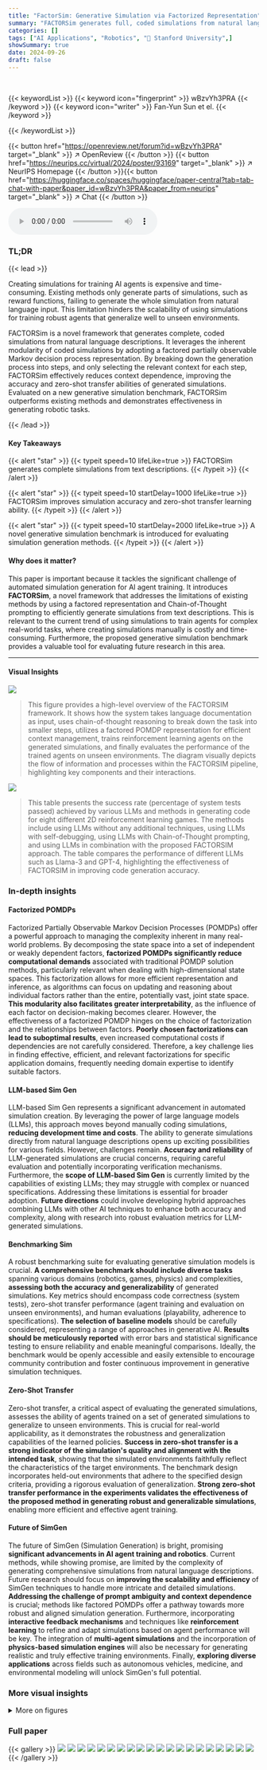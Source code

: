 ```yaml
---
title: "FactorSim: Generative Simulation via Factorized Representation"
summary: "FACTORSim generates full, coded simulations from natural language descriptions, outperforming existing methods in accuracy and zero-shot transfer learning by using a factored POMDP representation."
categories: []
tags: ["AI Applications", "Robotics", "🏢 Stanford University",]
showSummary: true
date: 2024-09-26
draft: false
---
```


<br>

{{< keywordList >}}
{{< keyword icon="fingerprint" >}} wBzvYh3PRA {{< /keyword >}}
{{< keyword icon="writer" >}} Fan-Yun Sun et el. {{< /keyword >}}
 
{{< /keywordList >}}

{{< button href="https://openreview.net/forum?id=wBzvYh3PRA" target="_blank" >}}
↗ OpenReview
{{< /button >}}
{{< button href="https://neurips.cc/virtual/2024/poster/93169" target="_blank" >}}
↗ NeurIPS Homepage
{{< /button >}}{{< button href="https://huggingface.co/spaces/huggingface/paper-central?tab=tab-chat-with-paper&paper_id=wBzvYh3PRA&paper_from=neurips" target="_blank" >}}
↗ Chat
{{< /button >}}



<audio controls>
    <source src="https://ai-paper-reviewer.com/wBzvYh3PRA/podcast.wav" type="audio/wav">
    Your browser does not support the audio element.
</audio>


### TL;DR


{{< lead >}}

Creating simulations for training AI agents is expensive and time-consuming. Existing methods only generate parts of simulations, such as reward functions, failing to generate the whole simulation from natural language input. This limitation hinders the scalability of using simulations for training robust agents that generalize well to unseen environments. 

FACTORSim is a novel framework that generates complete, coded simulations from natural language descriptions. It leverages the inherent modularity of coded simulations by adopting a factored partially observable Markov decision process representation. By breaking down the generation process into steps, and only selecting the relevant context for each step, FACTORSim effectively reduces context dependence, improving the accuracy and zero-shot transfer abilities of generated simulations.  Evaluated on a new generative simulation benchmark, FACTORSim outperforms existing methods and demonstrates effectiveness in generating robotic tasks.

{{< /lead >}}


#### Key Takeaways

{{< alert "star" >}}
{{< typeit speed=10 lifeLike=true >}} FACTORSim generates complete simulations from text descriptions. {{< /typeit >}}
{{< /alert >}}

{{< alert "star" >}}
{{< typeit speed=10 startDelay=1000 lifeLike=true >}} FACTORSim improves simulation accuracy and zero-shot transfer learning ability. {{< /typeit >}}
{{< /alert >}}

{{< alert "star" >}}
{{< typeit speed=10 startDelay=2000 lifeLike=true >}} A novel generative simulation benchmark is introduced for evaluating simulation generation methods. {{< /typeit >}}
{{< /alert >}}

#### Why does it matter?
This paper is important because it tackles the significant challenge of automated simulation generation for AI agent training.  It introduces **FACTORSim**, a novel framework that addresses the limitations of existing methods by using a factored representation and Chain-of-Thought prompting to efficiently generate simulations from text descriptions. This is relevant to the current trend of using simulations to train agents for complex real-world tasks, where creating simulations manually is costly and time-consuming.  Furthermore, the proposed generative simulation benchmark provides a valuable tool for evaluating future research in this area.

------
#### Visual Insights



![](https://ai-paper-reviewer.com/wBzvYh3PRA/figures_0_1.jpg)

> This figure provides a high-level overview of the FACTORSIM framework. It shows how the system takes language documentation as input, uses chain-of-thought reasoning to break down the task into smaller steps, utilizes a factored POMDP representation for efficient context management, trains reinforcement learning agents on the generated simulations, and finally evaluates the performance of the trained agents on unseen environments.  The diagram visually depicts the flow of information and processes within the FACTORSIM pipeline, highlighting key components and their interactions.





![](https://ai-paper-reviewer.com/wBzvYh3PRA/tables_6_1.jpg)

> This table presents the success rate (percentage of system tests passed) achieved by various LLMs and methods in generating code for eight different 2D reinforcement learning games. The methods include using LLMs without any additional techniques, using LLMs with self-debugging, using LLMs with Chain-of-Thought prompting, and using LLMs in combination with the proposed FACTORSIM approach.  The table compares the performance of different LLMs such as Llama-3 and GPT-4, highlighting the effectiveness of FACTORSIM in improving code generation accuracy.





### In-depth insights


#### Factorized POMDPs
Factorized Partially Observable Markov Decision Processes (POMDPs) offer a powerful approach to managing the complexity inherent in many real-world problems.  By decomposing the state space into a set of independent or weakly dependent factors, **factorized POMDPs significantly reduce computational demands** associated with traditional POMDP solution methods, particularly relevant when dealing with high-dimensional state spaces.  This factorization allows for more efficient representation and inference, as algorithms can focus on updating and reasoning about individual factors rather than the entire, potentially vast, joint state space. **This modularity also facilitates greater interpretability**, as the influence of each factor on decision-making becomes clearer.  However, the effectiveness of a factorized POMDP hinges on the choice of factorization and the relationships between factors. **Poorly chosen factorizations can lead to suboptimal results**, even increased computational costs if dependencies are not carefully considered.  Therefore, a key challenge lies in finding effective, efficient, and relevant factorizations for specific application domains, frequently needing domain expertise to identify suitable factors.

#### LLM-based Sim Gen
LLM-based Sim Gen represents a significant advancement in automated simulation creation.  By leveraging the power of large language models (LLMs), this approach moves beyond manually coding simulations, **reducing development time and costs**.  The ability to generate simulations directly from natural language descriptions opens up exciting possibilities for various fields. However, challenges remain.  **Accuracy and reliability** of LLM-generated simulations are crucial concerns, requiring careful evaluation and potentially incorporating verification mechanisms.  Furthermore, the **scope of LLM-based Sim Gen** is currently limited by the capabilities of existing LLMs; they may struggle with complex or nuanced specifications. Addressing these limitations is essential for broader adoption.  **Future directions** could involve developing hybrid approaches combining LLMs with other AI techniques to enhance both accuracy and complexity, along with research into robust evaluation metrics for LLM-generated simulations.

#### Benchmarking Sim
A robust benchmarking suite for evaluating generative simulation models is crucial.  **A comprehensive benchmark should include diverse tasks** spanning various domains (robotics, games, physics) and complexities, **assessing both the accuracy and generalizability** of generated simulations.  Key metrics should encompass code correctness (system tests), zero-shot transfer performance (agent training and evaluation on unseen environments), and human evaluations (playability, adherence to specifications).  **The selection of baseline models** should be carefully considered, representing a range of approaches in generative AI.  **Results should be meticulously reported** with error bars and statistical significance testing to ensure reliability and enable meaningful comparisons.  Ideally, the benchmark would be openly accessible and easily extensible to encourage community contribution and foster continuous improvement in generative simulation techniques.

#### Zero-Shot Transfer
Zero-shot transfer, a critical aspect of evaluating the generated simulations, assesses the ability of agents trained on a set of generated simulations to generalize to unseen environments.  This is crucial for real-world applicability, as it demonstrates the robustness and generalization capabilities of the learned policies. **Success in zero-shot transfer is a strong indicator of the simulation's quality and alignment with the intended task**, showing that the simulated environments faithfully reflect the characteristics of the target environments. The benchmark design incorporates held-out environments that adhere to the specified design criteria, providing a rigorous evaluation of generalization. **Strong zero-shot transfer performance in the experiments validates the effectiveness of the proposed method in generating robust and generalizable simulations**, enabling more efficient and effective agent training.

#### Future of SimGen
The future of SimGen (Simulation Generation) is bright, promising **significant advancements in AI agent training and robotics**.  Current methods, while showing promise, are limited by the complexity of generating comprehensive simulations from natural language descriptions. Future research should focus on **improving the scalability and efficiency** of SimGen techniques to handle more intricate and detailed simulations.  **Addressing the challenge of prompt ambiguity and context dependence** is crucial; methods like factored POMDPs offer a pathway towards more robust and aligned simulation generation.  Furthermore, incorporating **interactive feedback mechanisms** and techniques like **reinforcement learning** to refine and adapt simulations based on agent performance will be key. The integration of **multi-agent simulations** and the incorporation of **physics-based simulation engines** will also be necessary for generating realistic and truly effective training environments.  Finally, **exploring diverse applications** across fields such as autonomous vehicles, medicine, and environmental modeling will unlock SimGen's full potential.


### More visual insights

<details>
<summary>More on figures
</summary>


![](https://ai-paper-reviewer.com/wBzvYh3PRA/figures_1_1.jpg)

> This figure illustrates the overall process of FACTORSIM.  It starts with language documentation as input, which is processed using Chain-of-Thought reasoning to break down the task into smaller, manageable steps.  Each step involves selecting relevant context from a factored Partially Observable Markov Decision Process (POMDP) representation, simplifying the generation process. FACTORSIM then uses this information to generate code for the simulation.  The generated simulations are then used to train reinforcement learning (RL) agents, which are subsequently tested on unseen environments to evaluate the zero-shot transfer capabilities of the generated simulations.


![](https://ai-paper-reviewer.com/wBzvYh3PRA/figures_3_1.jpg)

> This figure illustrates the overall process of FACTORSIM. It starts with language documentation as input, uses Chain-of-Thought reasoning to break down the task into smaller steps.  A factored POMDP representation is used to manage the complexity of context selection during simulation generation.  The generated simulation code is then used to train reinforcement learning agents. Finally, the trained policy is evaluated on unseen environments to assess the generalization ability of the generated simulations.


![](https://ai-paper-reviewer.com/wBzvYh3PRA/figures_4_1.jpg)

> This figure illustrates how the five main prompts in the FACTORSIM framework correspond to the steps of Algorithm 1.  It demonstrates the process of decomposing a complex task into smaller, manageable modules. The figure shows how relevant states and functions are identified and utilized in each step to generate new code based on the factored POMDP representation.  It highlights the iterative nature of the process and how the selection of context from the current codebase helps reduce the complexity for the LLM at each step.  Specifically, it showcases how the 'red_puck_respawn' function, identified in Prompt 2 as modifying the relevant 'red_puck_position' state variable, is reused as part of the context for Prompts 3, 4, and 5, to efficiently update the code.


![](https://ai-paper-reviewer.com/wBzvYh3PRA/figures_7_1.jpg)

> This figure presents a comparison of different methods using GPT-4 for generating reinforcement learning games.  It shows the relationship between the percentage of successfully passed system tests (a measure of code correctness) and the number of tokens used by each method.  The methods compared include vanilla GPT-4, GPT-4 with self-debugging, GPT-4 with Chain-of-Thought and self-debugging, and GPT-4 with FactorSim.  Ellipses represent 90% confidence intervals, indicating the variability of performance across different games.  The results show FactorSim's superior performance and efficiency in generating correct code compared to other baselines.


![](https://ai-paper-reviewer.com/wBzvYh3PRA/figures_8_1.jpg)

> This figure displays the results of a zero-shot transfer experiment.  Three different methods of generating simulations (GPT-4 with self-debugging, GPT-4 CoT with self-debugging, and GPT-4 with FactorSim) were used to train reinforcement learning agents. The agents were then tested on unseen environments from the original RL benchmark (PyGame Learning Environment). The normalized reward is plotted for each game in the benchmark, with error bars indicating the variability of performance.  The figure shows that FactorSim significantly outperforms the baseline methods in the zero-shot transfer setting, indicating the generated simulations better generalize to unseen environments.


![](https://ai-paper-reviewer.com/wBzvYh3PRA/figures_8_2.jpg)

> This figure provides a visual representation of the robotics task generation experimental setting. The left side illustrates the process, which involves taking a task description as input, verifying syntax and runtime feasibility, checking for task completion using an oracle agent, and finally, conducting a human verification to ensure that the generated demonstration aligns with the original prompt.  The right side showcases examples of tasks successfully generated by the FACTORSIM model, tasks that other baseline methods were unable to generate successfully, highlighting the advanced capabilities of the proposed model.


![](https://ai-paper-reviewer.com/wBzvYh3PRA/figures_8_3.jpg)

> This figure compares the performance (percentage of system tests passed) and token usage of different methods for generating 2D RL games using the GPT-4 language model.  The methods compared include the vanilla GPT-4 approach, GPT-4 with self-debugging, GPT-4 with Chain-of-Thought reasoning and self-debugging, and GPT-4 combined with the FACTORSIM framework.  The ellipses represent 90% confidence intervals for each method's performance across all eight games in the benchmark.


![](https://ai-paper-reviewer.com/wBzvYh3PRA/figures_9_1.jpg)

> This figure compares the performance (percentage of system tests passed) and token usage of different GPT-4 based methods for generating 2D reinforcement learning games.  The methods include the vanilla approach (no decomposition), self-debugging, Chain-of-Thought reasoning with self-debugging, and FactorSim.  The ellipses represent 90% confidence intervals, showing the variability in performance and token usage across different games. The figure highlights that FactorSim achieves the best balance between high accuracy and moderate token usage.


![](https://ai-paper-reviewer.com/wBzvYh3PRA/figures_9_2.jpg)

> The figure showcases the experimental setup for robotics task generation using the proposed FACTORSIM method.  The left side provides a flowchart illustrating the process: a task is specified in natural language, decomposed into subtasks, and each subtask is generated into code using FACTORISM. The code undergoes syntax correctness and runtime verification checks before being used to train a robot to complete the task. The right side presents examples of successful task generations using FACTORSIM, demonstrating tasks that other baseline methods failed to produce correctly.


![](https://ai-paper-reviewer.com/wBzvYh3PRA/figures_27_1.jpg)

> This figure shows the performance (percentage of system tests passed) and token usage of different methods for generating 2D RL games using the GPT-4 language model.  It compares the vanilla approach (no additional techniques), self-debugging, Chain-of-Thought with self-debugging, and FactorSim.  The ellipses represent the 90% confidence intervals, indicating the variability of the results across the eight different RL games. FactorSim demonstrates the best balance of high performance and relatively low token usage, highlighting its efficiency.


![](https://ai-paper-reviewer.com/wBzvYh3PRA/figures_27_2.jpg)

> This figure compares the performance (percentage of system tests passed) and token usage of different GPT-4 based methods for generating 2D reinforcement learning games.  The methods include the vanilla method (no special techniques), self-debugging, Chain-of-Thought reasoning with self-debugging, and FactorSim.  The ellipses represent 90% confidence intervals, showing the variability in performance and token usage across the eight games tested. The results indicate that FACTORSim achieves the best balance of high accuracy and relatively low token usage.


![](https://ai-paper-reviewer.com/wBzvYh3PRA/figures_27_3.jpg)

> This figure compares the performance (percentage of passed system tests) and token usage of different methods for generating 2D RL games using the GPT-4 language model.  The methods include a vanilla approach, self-debugging, Chain-of-Thought reasoning with self-debugging, and the proposed FACTORSIM approach.  The ellipses represent 90% confidence intervals, showing the variability in performance and token usage across different games. FACTORSIM is shown to achieve high accuracy with modest token usage, indicating its efficiency in generating simulations.


![](https://ai-paper-reviewer.com/wBzvYh3PRA/figures_27_4.jpg)

> This figure compares the performance (percentage of passed system tests) and token usage of various methods using GPT-4 for generating 2D RL games.  The vanilla method uses the fewest tokens but achieves moderate accuracy. Combining Chain-of-Thought (CoT) reasoning with self-debugging results in the highest token usage but only marginally improves accuracy.  FACTORSIM achieves the highest accuracy with modest token usage, suggesting that task decomposition reduces the need for extensive debugging.


![](https://ai-paper-reviewer.com/wBzvYh3PRA/figures_27_5.jpg)

> This figure compares the performance (percentage of passed system tests) and token usage of different methods for generating 2D RL games using GPT-4.  It shows that while the vanilla method uses the fewest tokens, it has lower accuracy.  Combining Chain-of-Thought (CoT) reasoning with self-debugging results in the highest token usage, but only marginally improves accuracy.  In contrast, FACTORSIM achieves the highest accuracy with modest token usage, suggesting that decomposition of tasks reduces the need for extensive iterative debugging.


![](https://ai-paper-reviewer.com/wBzvYh3PRA/figures_27_6.jpg)

> This figure shows the performance (percentage of system tests passed) and token usage of different methods for generating 2D RL games using GPT-4.  It compares the vanilla GPT-4 approach, GPT-4 with self-debugging, GPT-4 with Chain-of-Thought (CoT) and self-debugging, and GPT-4 with the proposed FACTORSIM method.  The ellipses represent 90% confidence intervals, indicating the variability of the results across different games.  FACTORSIM demonstrates a good balance between high accuracy and low token usage, suggesting its efficiency in generating simulation code.


![](https://ai-paper-reviewer.com/wBzvYh3PRA/figures_27_7.jpg)

> This figure compares the performance (in terms of percentage of passed system tests) and token usage of different methods for generating 2D RL games using the GPT-4 language model.  The methods compared include the vanilla approach (no decomposition), self-debugging, Chain-of-Thought (CoT) with self-debugging, and FactorSim.  Ellipses around each data point represent the 90% confidence intervals, showing the variability in performance across different games for each method.  It demonstrates FactorSim's superior performance with modest token usage compared to other methods.


![](https://ai-paper-reviewer.com/wBzvYh3PRA/figures_27_8.jpg)

> This figure compares the performance (percentage of passed system tests) and token usage of different methods for generating 2D RL games using GPT-4.  It shows that while the vanilla method uses the fewest tokens, it has lower accuracy.  Combining Chain-of-Thought (CoT) reasoning with self-debugging increases both token usage and accuracy, but FACTORSIM achieves the best balance of high accuracy and relatively low token usage.  The ellipses represent 90% confidence intervals, averaged across all eight games in the benchmark.


![](https://ai-paper-reviewer.com/wBzvYh3PRA/figures_27_9.jpg)

> This figure compares the performance (percentage of system tests passed) and token usage of various GPT-4-based methods for generating 2D reinforcement learning games.  It shows that FACTORSIM achieves high accuracy with relatively low token usage compared to other methods, including those using Chain-of-Thought reasoning and self-debugging. The ellipses represent 90% confidence intervals, indicating the variability in performance and token usage across the different games.


![](https://ai-paper-reviewer.com/wBzvYh3PRA/figures_27_10.jpg)

> This figure compares the performance (percentage of passed system tests) and token usage of different methods for generating 2D RL games using GPT-4.  It shows that while the vanilla method uses the fewest tokens, it achieves lower accuracy.  Combining Chain-of-Thought (CoT) reasoning with self-debugging results in the highest token usage but only marginally improves accuracy.  FACTORSIM achieves the highest accuracy with modest token usage, suggesting that its decomposition of tasks reduces the need for extensive iterative debugging.


![](https://ai-paper-reviewer.com/wBzvYh3PRA/figures_28_1.jpg)

> The figure shows a screenshot of the user interface used in the human study. The interface allows users to select a game, generate a game using the FACTORSIM model, and replay the game. The generated game is displayed in a separate window, showing the game's score and the current state of the game. The prompt used to generate the game is displayed above the game window.


</details>






### Full paper

{{< gallery >}}
<img src="https://ai-paper-reviewer.com/wBzvYh3PRA/1.png" class="grid-w50 md:grid-w33 xl:grid-w25" />
<img src="https://ai-paper-reviewer.com/wBzvYh3PRA/2.png" class="grid-w50 md:grid-w33 xl:grid-w25" />
<img src="https://ai-paper-reviewer.com/wBzvYh3PRA/3.png" class="grid-w50 md:grid-w33 xl:grid-w25" />
<img src="https://ai-paper-reviewer.com/wBzvYh3PRA/4.png" class="grid-w50 md:grid-w33 xl:grid-w25" />
<img src="https://ai-paper-reviewer.com/wBzvYh3PRA/5.png" class="grid-w50 md:grid-w33 xl:grid-w25" />
<img src="https://ai-paper-reviewer.com/wBzvYh3PRA/6.png" class="grid-w50 md:grid-w33 xl:grid-w25" />
<img src="https://ai-paper-reviewer.com/wBzvYh3PRA/7.png" class="grid-w50 md:grid-w33 xl:grid-w25" />
<img src="https://ai-paper-reviewer.com/wBzvYh3PRA/8.png" class="grid-w50 md:grid-w33 xl:grid-w25" />
<img src="https://ai-paper-reviewer.com/wBzvYh3PRA/9.png" class="grid-w50 md:grid-w33 xl:grid-w25" />
<img src="https://ai-paper-reviewer.com/wBzvYh3PRA/10.png" class="grid-w50 md:grid-w33 xl:grid-w25" />
<img src="https://ai-paper-reviewer.com/wBzvYh3PRA/11.png" class="grid-w50 md:grid-w33 xl:grid-w25" />
<img src="https://ai-paper-reviewer.com/wBzvYh3PRA/12.png" class="grid-w50 md:grid-w33 xl:grid-w25" />
<img src="https://ai-paper-reviewer.com/wBzvYh3PRA/13.png" class="grid-w50 md:grid-w33 xl:grid-w25" />
<img src="https://ai-paper-reviewer.com/wBzvYh3PRA/14.png" class="grid-w50 md:grid-w33 xl:grid-w25" />
<img src="https://ai-paper-reviewer.com/wBzvYh3PRA/15.png" class="grid-w50 md:grid-w33 xl:grid-w25" />
<img src="https://ai-paper-reviewer.com/wBzvYh3PRA/16.png" class="grid-w50 md:grid-w33 xl:grid-w25" />
<img src="https://ai-paper-reviewer.com/wBzvYh3PRA/17.png" class="grid-w50 md:grid-w33 xl:grid-w25" />
<img src="https://ai-paper-reviewer.com/wBzvYh3PRA/18.png" class="grid-w50 md:grid-w33 xl:grid-w25" />
<img src="https://ai-paper-reviewer.com/wBzvYh3PRA/19.png" class="grid-w50 md:grid-w33 xl:grid-w25" />
<img src="https://ai-paper-reviewer.com/wBzvYh3PRA/20.png" class="grid-w50 md:grid-w33 xl:grid-w25" />
{{< /gallery >}}